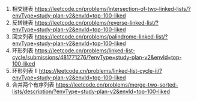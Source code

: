 1. 相交链表
   https://leetcode.cn/problems/intersection-of-two-linked-lists/?envType=study-plan-v2&envId=top-100-liked
2. 反转链表
   https://leetcode.cn/problems/reverse-linked-list/?envType=study-plan-v2&envId=top-100-liked
3. 回文列表
   https://leetcode.cn/problems/palindrome-linked-list/?envType=study-plan-v2&envId=top-100-liked
4. 环形列表
   https://leetcode.cn/problems/linked-list-cycle/submissions/481771276/?envType=study-plan-v2&envId=top-100-liked
5. 环形列表 II
   https://leetcode.cn/problems/linked-list-cycle-ii/?envType=study-plan-v2&envId=top-100-liked
6. 合并两个有序列表
   https://leetcode.cn/problems/merge-two-sorted-lists/description/?envType=study-plan-v2&envId=top-100-liked
